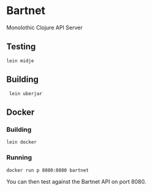 # Bartnet

Monolothic Clojure API Server

## Testing

```lein midje```

## Building

``` lein uberjar```

## Docker

### Building

```lein docker```

### Running

```docker run p 8080:8080 bartnet```

You can then test against the Bartnet API on port 8080.

